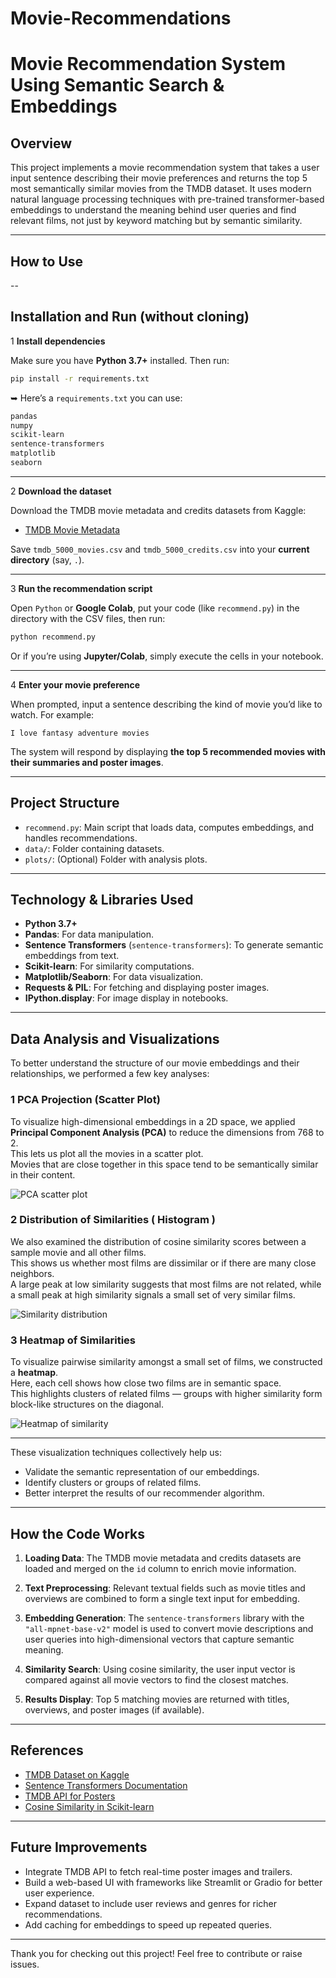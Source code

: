# Movie-Recommendations




# Movie Recommendation System Using Semantic Search & Embeddings

## Overview

This project implements a movie recommendation system that takes a user input sentence describing their movie preferences and returns the top 5 most semantically similar movies from the TMDB dataset. It uses modern natural language processing techniques with pre-trained transformer-based embeddings to understand the meaning behind user queries and find relevant films, not just by keyword matching but by semantic similarity.

---

## How to Use

--

## Installation and Run (without cloning)

1 **Install dependencies**

Make sure you have **Python 3.7+** installed.
Then run:

```bash
pip install -r requirements.txt
```

➥ Here’s a `requirements.txt` you can use:

```txt
pandas
numpy
scikit-learn
sentence-transformers
matplotlib
seaborn
```

---

2 **Download the dataset**

Download the TMDB movie metadata and credits datasets from Kaggle:

* [TMDB Movie Metadata](https://www.kaggle.com/datasets/tmdb/tmdb-movie-metadata)

Save `tmdb_5000_movies.csv` and `tmdb_5000_credits.csv` into your **current directory** (say, `.`).

---

3 **Run the recommendation script**

Open `Python` or **Google Colab**, put your code (like `recommend.py`) in the directory with the CSV files, then run:

```bash
python recommend.py
```

Or if you’re using **Jupyter/Colab**, simply execute the cells in your notebook.

---

4 **Enter your movie preference**

When prompted, input a sentence describing the kind of movie you’d like to watch.
For example:

```
I love fantasy adventure movies
```

The system will respond by displaying **the top 5 recommended movies with their summaries and poster images**.

---


## Project Structure

* `recommend.py`: Main script that loads data, computes embeddings, and handles recommendations.
* `data/`: Folder containing datasets.
* `plots/`: (Optional) Folder with analysis plots.

---

## Technology & Libraries Used

* **Python 3.7+**
* **Pandas**: For data manipulation.
* **Sentence Transformers** (`sentence-transformers`): To generate semantic embeddings from text.
* **Scikit-learn**: For similarity computations.
* **Matplotlib/Seaborn**: For data visualization.
* **Requests & PIL**: For fetching and displaying poster images.
* **IPython.display**: For image display in notebooks.

---

## Data Analysis and Visualizations

To better understand the structure of our movie embeddings and their relationships, we performed a few key analyses:

### 1 PCA Projection (Scatter Plot)

To visualize high-dimensional embeddings in a 2D space, we applied **Principal Component Analysis (PCA)** to reduce the dimensions from 768 to 2.  
This lets us plot all the movies in a scatter plot.  
Movies that are close together in this space tend to be semantically similar in their content.

![PCA scatter plot](pca_scatter.png)

### 2 Distribution of Similarities ( Histogram )

We also examined the distribution of cosine similarity scores between a sample movie and all other films.  
This shows us whether most films are dissimilar or if there are many close neighbors.  
A large peak at low similarity suggests that most films are not related, while a small peak at high similarity signals a small set of very similar films.

![Similarity distribution](similarity_histogram.png)

### 3 Heatmap of Similarities

To visualize pairwise similarity amongst a small set of films, we constructed a **heatmap**.  
Here, each cell shows how close two films are in semantic space.  
This highlights clusters of related films — groups with higher similarity form block-like structures on the diagonal.

![Heatmap of similarity](similarity_heatmap.png)

---

These visualization techniques collectively help us:
- Validate the semantic representation of our embeddings.
- Identify clusters or groups of related films.
- Better interpret the results of our recommender algorithm.



---

## How the Code Works

1. **Loading Data**:
   The TMDB movie metadata and credits datasets are loaded and merged on the `id` column to enrich movie information.

2. **Text Preprocessing**:
   Relevant textual fields such as movie titles and overviews are combined to form a single text input for embedding.

3. **Embedding Generation**:
   The `sentence-transformers` library with the `"all-mpnet-base-v2"` model is used to convert movie descriptions and user queries into high-dimensional vectors that capture semantic meaning.

4. **Similarity Search**:
   Using cosine similarity, the user input vector is compared against all movie vectors to find the closest matches.

5. **Results Display**:
   Top 5 matching movies are returned with titles, overviews, and poster images (if available).

---

## References

* [TMDB Dataset on Kaggle](https://www.kaggle.com/datasets/tmdb/tmdb-movie-metadata)
* [Sentence Transformers Documentation](https://www.sbert.net/)
* [TMDB API for Posters](https://developers.themoviedb.org/3/getting-started/introduction)
* [Cosine Similarity in Scikit-learn](https://scikit-learn.org/stable/modules/generated/sklearn.metrics.pairwise.cosine_similarity.html)

---

## Future Improvements

* Integrate TMDB API to fetch real-time poster images and trailers.
* Build a web-based UI with frameworks like Streamlit or Gradio for better user experience.
* Expand dataset to include user reviews and genres for richer recommendations.
* Add caching for embeddings to speed up repeated queries.

---

Thank you for checking out this project! Feel free to contribute or raise issues.


